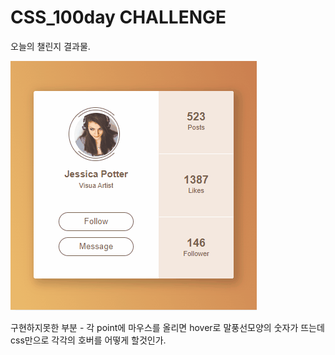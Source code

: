 # CSS_100day CHALLENGE

오늘의 챌린지 결과물.


![Alt text](img.gif)

구현하지못한 부분 - 각 point에 마우스를 올리면 hover로 말풍선모양의 숫자가 뜨는데
css만으로 각각의 호버를 어떻게 할것인가.
